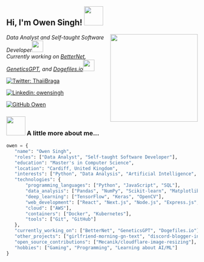 <h2> Hi, I'm Owen Singh! <img src="https://media.giphy.com/media/mGcNjsfWAjY5AEZNw6/giphy.gif" width="50"></h2>

<img align='right' src="https://media.giphy.com/media/ieyl9zmCjO4b4t6qoY/giphy.gif" width="230">

<p><em>Data Analyst and Self-taught Software Developer<img src="https://media.giphy.com/media/fYSnHlufseco8Fh93Z/giphy.gif" width="30"></br>Currently working on <a href="https://github.com/itsOwen/BetterNet">BetterNet</a>, <a href="https://github.com/itsOwen/GeneticsGPT">GeneticsGPT</a>, and <a href="https://dogefiles.io">Dogefiles.io</a><img src="https://media.giphy.com/media/WUlplcMpOCEmTGBtBW/giphy.gif" width="30">

</em></p>

[![Twitter: ThaiiBraga](https://img.shields.io/twitter/follow/owensingh?style=social)](https://twitter.com/owensingh)

[![Linkedin: owensingh](https://img.shields.io/badge/-owensingh-blue?style=flat-square&logo=Linkedin&logoColor=white&link=https://www.linkedin.com/in/owensingh/)](https://www.linkedin.com/in/owensingh/)

[![GitHub Owen](https://img.shields.io/github/followers/itsOwen?label=follow&style=social)](https://github.com/itsOwen)

### <img src="https://media.giphy.com/media/VgCDAzcKvsR6OM0uWg/giphy.gif" width="50"> A little more about me...

```python
owen = {
   "name": "Owen Singh",
   "roles": ["Data Analyst", "Self-taught Software Developer"],
   "education": "Master's in Computer Science",
   "location": "Cardiff, United Kingdom",
   "interests": ["Python", "Data Analysis", "Artificial Intelligence", "Machine Learning"],
   "technologies": {
       "programming_languages": ["Python", "JavaScript", "SQL"],
       "data_analysis": ["Pandas", "NumPy", "Scikit-learn", "Matplotlib"],
       "deep_learning": ["TensorFlow", "Keras", "OpenCV"],
       "web_development": ["React", "Next.js", "Node.js", "Express.js", "MongoDB", "MySQL", "Redis", "PHP", "WordPress"],
       "cloud": ["AWS"],
       "containers": ["Docker", "Kubernetes"],
       "tools": ["Git", "GitHub"]
   },
   "currently_working_on": ["BetterNet", "GeneticsGPT", "Dogefiles.io"],
   "other_projects": ["girlfriend-morning-gn-text", "discord-blogger-integration", "discord-wordpress-integration"],
   "open_source_contributions": ["Mecanik/cloudflare-image-resizing"],
   "hobbies": ["Gaming", "Programming", "Learning about AI/ML"]
}